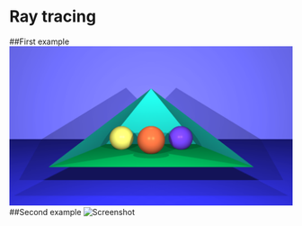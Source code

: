 Ray tracing 
===
##First example
![Screenshot](textures/scene.bmp)
##Second example
![Screenshot](textures/scene2.bmp)
